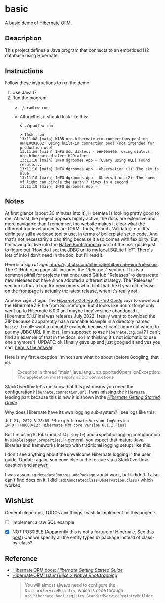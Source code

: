 # basic

A basic demo of Hibernate ORM.


## Description

This project defines a Java program that connects to an embedded H2 database using Hibernate.


## Instructions

Follow these instructions to run the demo:

1. Use Java 17
2. Run the program:
   * ```shell
     ./gradlew run
     ```
   * Altogether, it should look like this:
     ```text
     $ ./gradlew run
     
     > Task :run
     13:11:08 [main] WARN org.hibernate.orm.connections.pooling - HHH10001002: Using built-in connection pool (not intended for production use)
     13:11:09 [main] INFO SQL dialect - HHH000400: Using dialect: org.hibernate.dialect.H2Dialect
     13:11:10 [main] INFO dgroomes.App - [Query using HQL] Found results...
     13:11:10 [main] INFO dgroomes.App - Observation (1): The sky is blue
     13:11:10 [main] INFO dgroomes.App - Observation (2): The speed of light can circle the earth 7 times in a second
     13:11:10 [main] INFO dgroomes.App - 
     ```


## Notes

At first glance (about 30 minutes into it), Hibernate is looking pretty good to me. At least, the project appears highly
active, the docs are extensive and more navigable than I remember, the website makes it clear what the different top-level
projects are (ORM, Tools, Search, Validator), etc. It's definitely still a verbose tool to use, in terms of boilerplate
setup code. And that's not necessarily a bad thing because it also comes with flexibility. But, I'm having to dive into
the [Native Bootstrapping](https://docs.jboss.org/hibernate/orm/6.1/userguide/html_single/Hibernate_User_Guide.html#bootstrap-native)
part of the user guide just to figure out "How do I set the JDBC url to my local SQLite file?". There's lots of info I
don't need in the doc, but I'll read it.

Here is a sign of age: <https://github.com/hibernate/hibernate-orm/releases>. The GitHub repo page still includes the
"Releases" section. This is a common pitfall for projects that once used GitHub "Releases" to demarcate new releases
but have since adopted a different strategy. The "Releases" section is thus a trap for newcomers who think that the 6 year
old release on the frontpage is actually the latest release, when it's really not.

Another sign of age. The [*Hibernate Getting Started Guide*](https://docs.jboss.org/hibernate/orm/current/quickstart/html_single/#obtaining)
says to download the Hibernate ZIP file from Sourceforge. But it looks like Sourceforge only went up to Hibernate 6.0.0
and maybe they've since abandoned it. Hibernate 6.1.1.Final was releases July 2022. I really want to download the ZIP
because it apparently has a runnable example in a directory named `basic/`. I really want a runnable example because I
can't figure out where to put my JDBC URL (I'm lost. I am supposed to use `hibernate.cfg.xml`? I can't find an example of
that in the docs, so I'm thinking it's not idiomatic to use one anymore?). UPDATE: ok I finally gave up and just googled
it and yes you can, [here is the answer](https://stackoverflow.com/a/33067329/).

Here is my first exception I'm not sure what do about (before Googling, that is):

> Exception in thread "main" java.lang.UnsupportedOperationException: The application must supply JDBC connections

StackOverflow let's me know that this just means you need the configuration `hibernate.connection.url`. I was missing the
`hibernate.` leading part because this is how it is shown in the [*Hibernate Getting Started Guide*](https://docs.jboss.org/hibernate/orm/current/quickstart/html_single/#hibernate-gsg-tutorial-basic-config). 

Why does Hibernate have its own logging sub-system? I see logs like this:

```text
Jul 21, 2022 8:28:05 PM org.hibernate.Version logVersion
INFO: HHH000412: Hibernate ORM core version 6.1.1.Final
```

But I'm using SLF4J (and `slf4j-simple`) and a specific logging configuration in `simplelogger.properties`. In general,
you expect that mature Java libraries and frameworks interop with traditional logging setups like this. 

I don't see anything about the unwelcome Hibernate logging in the user guide. Update: again, someone else to the rescue
via a StackOverflow question and [answer](https://stackoverflow.com/a/19488546).

I was assuming `MetadataSources.addPackage` would work, but it didn't. I also can't find docs on it. I did `.addAnnotatedClass(Observation.class)`
which worked.


## WishList

General clean-ups, TODOs and things I wish to implement for this project:

* [ ] Implement a raw SQL example
* [x] NOT POSSIBLE (Apparently this is not a feature of Hibernate. See [this post](https://stackoverflow.com/q/1413190))
      Can we specify all the entity types by package instead of class-by-class?


## Reference

* [Hibernate ORM docs: *Hibernate Getting Started Guide*](https://docs.jboss.org/hibernate/orm/6.1/quickstart/html_single/#tutorial_annotations)
* [Hibernate ORM: *User Guide* > *Native Bootstrapping*](https://docs.jboss.org/hibernate/orm/6.1/userguide/html_single/Hibernate_User_Guide.html#bootstrap-native)
  > You will almost always need to configure the `StandardServiceRegistry`, which is done through
    `org.hibernate.boot.registry.StandardServiceRegistryBuilder`.
